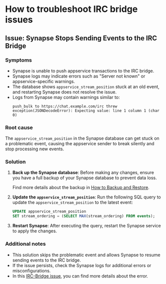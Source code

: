 # How to troubleshoot IRC bridge issues

## Issue: Synapse Stops Sending Events to the IRC Bridge

### Symptoms
- Synapse is unable to push appservice transactions to the IRC bridge.
- Synapse logs may indicate errors such as "Server not known" or
appservice-specific warnings.
- The database shows `appservice_stream_position` stuck at an old event, and
restarting Synapse does not resolve the issue.
- Logs from Synapse may contain warnings similar to:
  ```
  push_bulk to https://chat.example.com/irc threw exception(JSONDecodeError): Expecting value: line 1 column 1 (char 0)
  ```

### Root cause
The `appservice_stream_position` in the Synapse database can get stuck on a
problematic event, causing the appservice sender to break silently and stop
processing new events.

### Solution
1. **Back up the Synapse database**:
   Before making any changes, ensure you have a full backup of your Synapse
   database to prevent data loss.

   Find more details about the backup in [How to Backup and Restore](https://charmhub.io/synapse/docs/how-to-backup-and-restore).

2. **Update the `appservice_stream_position`**:
   Run the following SQL query to update the `appservice_stream_position`
   to the latest event:
   ```sql
   UPDATE appservice_stream_position
   SET stream_ordering = (SELECT MAX(stream_ordering) FROM events);
   ```

3. **Restart Synapse**:
   After executing the query, restart the Synapse service to apply the changes.

### Additional notes
- This solution skips the problematic event and allows Synapse to resume
sending events to the IRC bridge.
- If the issue persists, check the Synapse logs for additional errors or
misconfigurations.
- In this [IRC-Bridge issue](https://github.com/matrix-org/matrix-appservice-irc/issues/1222), you can find more details about the error.
